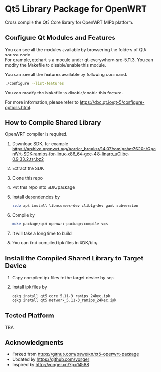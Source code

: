 # Qt5 Library Package for OpenWRT

Cross compile the Qt5 Core library for OpenWRT MIPS platform.

## Configure Qt Modules and Features

You can see all the modules available by browsering the folders of Qt5 source code.  
For example, qtchart is a module under qt-everywhere-src-5.11.3. You can modify the Makefile to disable/enable this module.  

You can see all the features available by following command.

```bash
./configure --list-features
```

You can modify the Makefile to disable/enable this feature.  

For more information, please refer to https://doc.qt.io/qt-5/configure-options.html.

## How to Compile Shared Library

OpenWRT compiler is required.

1. Download SDK, for example https://archive.openwrt.org/barrier_breaker/14.07/ramips/mt7620n/OpenWrt-SDK-ramips-for-linux-x86_64-gcc-4.8-linaro_uClibc-0.9.33.2.tar.bz2  
2. Extract the SDK  
3. Clone this repo  
4. Put this repo into SDK/package  
5. Install dependencies by  

    ```bash
    sudo apt install libncurses-dev zlib1g-dev gawk subversion
    ```

6. Compile by  

    ```bash
    make package/qt5-openwrt-package/compile V=s  
    ```

7. It will take a long time to build  
8. You can find compiled ipk files in SDK/bin/  

## Install the Compiled Shared Library to Target Device

1. Copy compiled ipk files to the target device by scp  
2. Install ipk files by  

    ```bash
    opkg install qt5-core_5.11-3_ramips_24kec.ipk
    opkg install qt5-network_5.11-3_ramips_24kec.ipk
    ```

## Tested Platform

TBA

## Acknowledgments

* Forked from https://github.com/pawelkn/qt5-openwrt-package  
* Updated by https://github.com/vonger  
* Inspired by http://vonger.cn/?p=14588  
